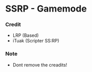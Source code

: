 # SSRP - Gamemode

### Credit
- LRP (Based)
- iTuak (Scripter SS:RP)

### Note
- Dont remove the creadits!

